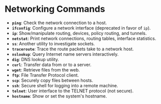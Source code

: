 # Networking Commands

- **`ping`**: Check the network connection to a host.
- **`ifconfig`**: Configure a network interface (deprecated in favor of `ip`).
- **`ip`**: Show/manipulate routing, devices, policy routing, and tunnels.
- **`netstat`**: Print network connections, routing tables, interface statistics.
- **`ss`**: Another utility to investigate sockets.
- **`traceroute`**: Trace the route packets take to a network host.
- **`nslookup`**: Query Internet name servers interactively.
- **`dig`**: DNS lookup utility.
- **`curl`**: Transfer data from or to a server.
- **`wget`**: Retrieve files from the web.
- **`ftp`**: File Transfer Protocol client.
- **`scp`**: Securely copy files between hosts.
- **`ssh`**: Secure shell for logging into a remote machine.
- **`telnet`**: User interface to the TELNET protocol (not secure).
- **`hostname`**: Show or set the system's hostname.
